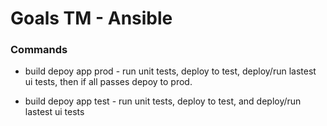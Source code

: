 # Goals TM - Ansible

### Commands
* build depoy app prod - run unit tests, deploy to test, deploy/run lastest ui tests, then if all passes depoy to prod. 

* build depoy app test - run unit tests, deploy to test, and deploy/run lastest ui tests






